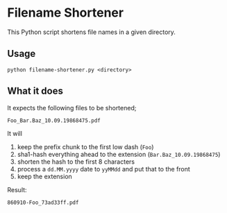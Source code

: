 # Filename Shortener
This Python script shortens file names in a given directory.

## Usage
```
python filename-shortener.py <directory>
```

## What it does
It expects the following files to be shortened;
```
Foo_Bar.Baz_10.09.19868475.pdf
```

It will
1. keep the prefix chunk to the first low dash (`Foo`)
2. sha1-hash everything ahead to the extension (`Bar.Baz_10.09.19868475`)
3. shorten the hash to the first 8 characters
4. process a `dd.MM.yyyy` date to `yyMMdd` and put that to the front
5. keep the extension

Result:
```
860910-Foo_73ad33ff.pdf
```

